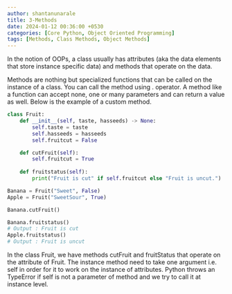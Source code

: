 ```yaml
---
author: shantanunarale
title: 3-Methods
date: 2024-01-12 00:36:00 +0530
categories: [Core Python, Object Oriented Programming]
tags: [Methods, Class Methods, Object Methods]
---
```


In the notion of OOPs, a class usually has attributes (aka the data elements that store instance specific data) and methods that operate on the data.

Methods are nothing but specialized functions that can be called on the instance of a class. You can call the method using . operator. A method like a function can accept none, one or many parameters and can return a value as well. Below is the example of a custom method.

```python
class Fruit:
    def __init__(self, taste, hasseeds) -> None:
        self.taste = taste
        self.hasseeds = hasseeds
        self.fruitcut = False

    def cutFruit(self):
        self.fruitcut = True
    
    def fruitstatus(self):
        print("Fruit is cut" if self.fruitcut else "Fruit is uncut.")

Banana = Fruit("Sweet", False)
Apple = Fruit("SweetSour", True)

Banana.cutFruit()

Banana.fruitstatus()
# Output : Fruit is cut
Apple.fruitstatus()
# Output : Fruit is uncut
```

In the class Fruit, we have methods cutFruit and fruitStatus that operate on the attribute of Fruit. The instance method need to take one argument i.e. self in order for it to work on the instance of attributes. Python throws an TypeError if self is not a parameter of method and we try to call it at instance level.